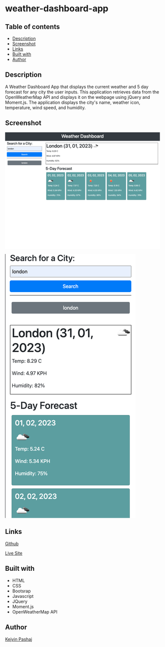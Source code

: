 # weather-dashboard-app

## Table of contents

- [Description](#description)
- [Screenshot](#screenshot)
- [Links](#links)
- [Built with](#built-with)
- [Author](#author)

## Description

A Weather Dashboard App that displays the current weather and 5 day forecast for any city the user inputs. This application retrieves data from the OpenWeatherMap API and displays it on the webpage using jQuery and Moment.js.
The application displays the city's name, weather icon, temperature, wind speed, and humidity.

## Screenshot

![Desktop](assets/screenshots/weather-dash-desktop.png)

![Mobile](assets/screenshots/weather-dash-mobile.png)

## Links

[Github](https://github.com/Kevin27j/weather-dashboard-app)

[Live Site](https://kevin27j.github.io/weather-dashboard-app/)

## Built with

- HTML
- CSS
- Bootsrap
- Javascript
- JQuery
- Moment.js
- OpenWeatherMap API

## Author

[Kejvin Pashaj](https://github.com/Kevin27j)

